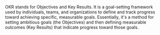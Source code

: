 OKR stands for Objectives and Key Results. It is a goal-setting framework used by individuals, teams, and organizations to define and track progress toward achieving specific, measurable goals. Essentially, it's a method for setting ambitious goals (the Objectives) and then defining measurable outcomes (Key Results) that indicate progress toward those goals. 
